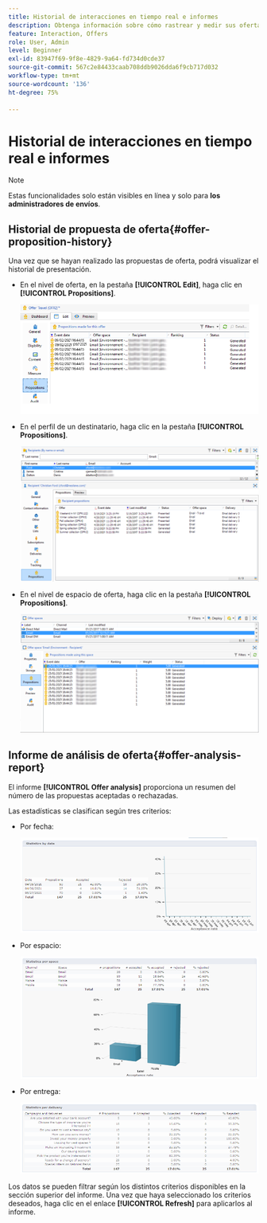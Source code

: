```yaml
---
title: Historial de interacciones en tiempo real e informes
description: Obtenga información sobre cómo rastrear y medir sus ofertas con la interacción de Campaign
feature: Interaction, Offers
role: User, Admin
level: Beginner
exl-id: 83947f69-9f8e-4829-9a64-fd734d0cde37
source-git-commit: 567c2e84433caab708ddb9026dda6f9cb717d032
workflow-type: tm+mt
source-wordcount: '136'
ht-degree: 75%

---
```


# Historial de interacciones en tiempo real e informes

>[!NOTE]
>
>Estas funcionalidades solo están visibles en línea y solo para **los administradores de envíos**.

## Historial de propuesta de oferta{#offer-proposition-history}

Una vez que se hayan realizado las propuestas de oferta, podrá visualizar el historial de presentación.

* En el nivel de oferta, en la pestaña **[!UICONTROL Edit]**, haga clic en **[!UICONTROL Propositions]**.

  ![](assets/offer_followup_006.png)

* En el perfil de un destinatario, haga clic en la pestaña **[!UICONTROL Propositions]**.

  ![](assets/offer_followup_002.png)

* En el nivel de espacio de oferta, haga clic en la pestaña **[!UICONTROL Propositions]**.

  ![](assets/offer_space_prop_001_b.png)

## Informe de análisis de oferta{#offer-analysis-report}

El informe **[!UICONTROL Offer analysis]** proporciona un resumen del número de las propuestas aceptadas o rechazadas.

Las estadísticas se clasifican según tres criterios:

* Por fecha:

  ![](assets/offer_report_perdate.png)

* Por espacio:

  ![](assets/offer_report_perspaces.png)

* Por entrega:

  ![](assets/offer_report_perdeliveries.png)

Los datos se pueden filtrar según los distintos criterios disponibles en la sección superior del informe. Una vez que haya seleccionado los criterios deseados, haga clic en el enlace **[!UICONTROL Refresh]** para aplicarlos al informe.
